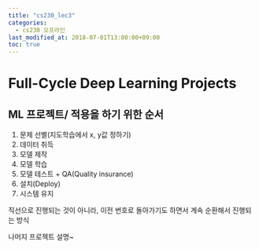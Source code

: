 ```yaml
---
title: "cs230_lec3"
categories: 
  - cs230 오프라인 
last_modified_at: 2018-07-01T13:00:00+09:00
toc: true
---
```

# Full-Cycle Deep Learning Projects

## ML 프로젝트/ 적용을 하기 위한 순서
1. 문제 선별(지도학습에서 x, y값 정하기)
2. 데이터 취득
3. 모델 제작
4. 모델 학습
5. 모델 테스트 + QA(Quality insurance)
6. 설치(Deploy)
7. 시스템 유지

직선으로 진행되는 것이 아니라, 이전 번호로 돌아가기도 하면서 계속 순환해서 진행되는 방식

나머지 프로젝트 설명~